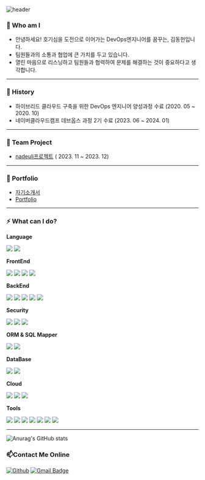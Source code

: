 ![header](https://capsule-render.vercel.app/api?type=waving&color=auto&height=300&section=header&text=👋👋👋&fontSize=50&fontColor=FFFFFF&animation=twinkling&fontAlignY=38&desc=김동헌의%20Github에%20오신것을%20환영합니다&descAlignY=55&descAlign=50&descSize=35)

### 🤔 Who am I
* 안녕하세요! 호기심을 도전으로 이어가는 DevOps엔지니어를 꿈꾸는, 김동헌입니다.
* 팀원들과의 소통과 협업에 큰 가치를 두고 있습니다.
* 열린 마음으로 리스닝하고 팀원들과 협력하여 문제를 해결하는 것이 중요하다고 생각합니다.
---

### 🔭 History
- 하이브리드 클라우드 구축을 위한 DevOps 엔지니어 양성과정 수료 (2020. 05 ~ 2020. 10)
- 네이버클라우드캠프 데브옵스 과정 2기 수료 (2023. 06 ~ 2024. 01)

---

### 📝 Team Project
- [nadeuli프로젝트](https://www.youtube.com/watch?v=sUVsJYrISaI&t=1791s) ( 2023. 11 ~ 2023. 12)

---
### 💼 Portfolio
- [자기소개서](https://url.kr/bjruyq)
- [Portfolio](https://typhoon-crane-9cf.notion.site/63aff9e85e854b12b456dad128d24d3f?pvs=4)
  
---

### ⚡ What can I do?
__Language__
  <p>
   <img src="https://img.shields.io/badge/Java Script-F7DF1E?style=for-the-badge&logo=javascript&logoColor=black"/>
   <img src="https://img.shields.io/badge/Java-007396?style=for-the-badge&logo=java&logoColor=white"/> 
  </p>

**FrontEnd**
  <p>
   <img src="https://img.shields.io/badge/React-61DAFB?style=for-the-badge&logo=React&logoColor=black"/>
      <img src="https://img.shields.io/badge/HTML5-E34F26?style=for-the-badge&logo=html5&logoColor=white"/>
   <img src="https://img.shields.io/badge/CSS3-1572B6?style=for-the-badge&logo=css3&logoColor=white"/>
   <img src="https://img.shields.io/badge/Bootstrap-563D7C?style=for-the-badge&logo=bootstrap&logoColor=white"/>
  </p>
  
**BackEnd**
  <p>
   <img src="https://img.shields.io/badge/Spring Framework-6DB33F?style=for-the-badge&logo=spring&logoColor=white">
   <img src="https://img.shields.io/badge/Spring Boot-6DB33F?style=for-the-badge&logo=spring boot&logoColor=white">
    <img src="https://img.shields.io/badge/Servlet%26JSP-007396?style=for-the-badge&logo=java&logoColor=white"/>
       <img src="https://img.shields.io/badge/Apache Tomcat-F8DC75?style=for-the-badge&logo=apache-tomcat&logoColor=black">
    <img src="https://img.shields.io/badge/Nginx-269539?style=for-the-badge&logo=nginx&logoColor=white">
  </p>

**Security**
<p>
 <img src="https://img.shields.io/badge/Spring Security-6DB33F?style=for-the-badge&logo=spring-security&logoColor=white">
  <img src="https://img.shields.io/badge/JWT-000000?style=for-the-badge&logo=json-web-tokens&logoColor=white"/>
  <img src="https://img.shields.io/badge/OAuth 2.0-444444?style=for-the-badge&logo=oauth&logoColor=white"/>
</p>

**ORM & SQL Mapper**
  <p>
   <img src="https://img.shields.io/badge/MyBatis-010101?style=for-the-badge&logo=mybatis&logoColor=white"/>
   <img src="https://img.shields.io/badge/JPA-007396?style=for-the-badge&logo=java&logoColor=white"/>
  </p>
  
**DataBase**
<p>
   <img src="https://img.shields.io/badge/MySQL-4479A1?style=for-the-badge&logo=mysql&logoColor=white">  
   <img src="https://img.shields.io/badge/oracle-F80000?style=for-the-badge&logo=oracle&logoColor=white">
  </p>
  
**Cloud**
<p>
   <img src="https://img.shields.io/badge/Naver Cloud Platform-03C75A?style=for-the-badge&logo=naver&logoColor=white"> 
   <img src="https://img.shields.io/badge/microsoftazure-0078D4?style=for-the-badge&logo=microsoftazure&logoColor=white">
   <img src="https://img.shields.io/badge/terraform-844FBA?style=for-the-badge&logo=terraform&logoColor=white">
  </p>
  
**Tools**
  <p>
   <img src="https://img.shields.io/badge/Jenkins-D24939?style=for-the-badge&logo=jenkins&logoColor=white"/>
   <img src="https://img.shields.io/badge/Docker-2496ED?style=for-the-badge&logo=docker&logoColor=white"/>
    <img src="https://img.shields.io/badge/Kubernetes-326CE5?style=for-the-badge&logo=kubernetes&logoColor=white">
   <img src="https://img.shields.io/badge/IntelliJ-000000?style=for-the-badge&logo=intellij-idea&logoColor=white"/>
   <img src="https://img.shields.io/badge/VS Code-007ACC?style=for-the-badge&logo=VisualStudioCode&logoColor=white"/>
   <img src="https://img.shields.io/badge/JUnit-25A162?style=for-the-badge&logo=junit5&logoColor=white"/>
   <img src="https://img.shields.io/badge/Mockito-DA3832?style=for-the-badge&logo=mockito&logoColor=white"/>
  </p>

---

![Anurag's GitHub stats](https://github-readme-stats.vercel.app/api?username=dhkimk96&show_icons=true&theme=radical)

### 📫Contact Me Online
[![Github](https://img.shields.io/badge/Github-181717?style=for-the-badge&logo=github&logoColor=white)](https://github.com/dhkimk96)
[![Gmail Badge](https://img.shields.io/badge/Gmail-d14836?style=flat-square&logo=Gmail&logoColor=white&link=mailto:donghun.k96@gmail.com)](mailto:donghun.k96@gmail.com)
